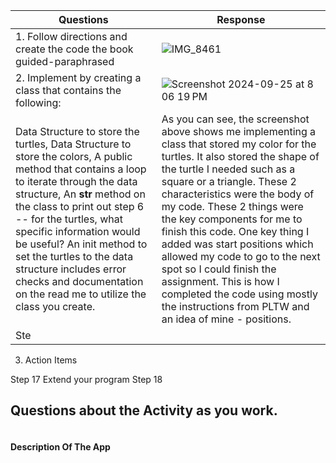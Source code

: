 

|Questions|Response|
|--|--|
|1. Follow directions and create the code the book guided-paraphrased|![IMG_8461](https://github.com/user-attachments/assets/18f5e596-147f-40a6-bd46-35cc9c1bcfc3)|
|2. Implement by creating a class that contains the following:|![Screenshot 2024-09-25 at 8 06 19 PM](https://github.com/user-attachments/assets/63398319-81f5-4180-86d2-2f1b412eca3a)|
|Data Structure to store the turtles, Data Structure to store the colors, A public method that contains a loop to iterate through the data structure, An __str__ method on the class to print out step 6 -- for the turtles, what specific information would be useful? An init method to set the turtles to the data structure includes error checks and documentation on the read me to utilize the class you create.| As you can see, the screenshot above shows me implementing a class that stored my color for the turtles. It also stored the shape of the turtle I needed such as a square or a triangle. These 2 characteristics were the body of my code. These 2 things were the key components for me to finish this code. One key thing I added was start positions which allowed my code to go to the next spot so I could finish the assignment. This is how I completed the code using mostly the instructions from PLTW and an idea of mine - positions.|
|Ste



 

3. Action Items

Step 17 Extend your program
Step 18 

## Questions about the Activity as you work. 
```

```
#### Description Of The App 



